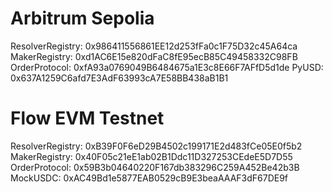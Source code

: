 # Arbitrum Sepolia

ResolverRegistry: 0x986411556861EE12d253fFa0c1F75D32c45A64ca
MakerRegistry: 0xd1AC6E15e820dFaC8fE95ecB85C49458332C98FB
OrderProtocol: 0xfA93a0769049B6484675a1E3c8E66F7AFfD5d1de
PyUSD: 0x637A1259C6afd7E3AdF63993cA7E58BB438aB1B1


# Flow EVM Testnet

ResolverRegistry: 0xB39F0F6eD29B4502c199171E2d483fCe05E0f5b2
MakerRegistry: 0x40F05c21eE1ab02B1Ddc11D327253CEdeE5D7D55
OrderProtocol: 0x59B3b04640220F167db383296C259A452Be42b3B
MockUSDC: 0xAC49Bd1e5877EAB0529cB9E3beaAAAF3dF67DE9f